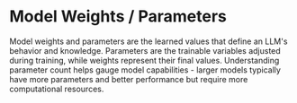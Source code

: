 # Model Weights / Parameters

Model weights and parameters are the learned values that define an LLM's behavior and knowledge. Parameters are the trainable variables adjusted during training, while weights represent their final values. Understanding parameter count helps gauge model capabilities - larger models typically have more parameters and better performance but require more computational resources.